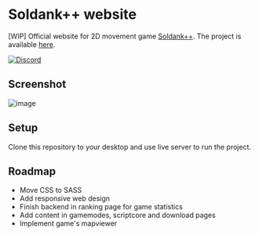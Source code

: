 # Soldank++ website
[WIP] Official website for 2D movement game [Soldank++](https://github.com/nedik/soldank-plus-plus). The project is available [here](https://soldankpp.com).

[![Discord](https://img.shields.io/discord/1224452056245600417.svg?label=Discord&logo=Discord&colorB=7289da&style=for-the-badge)](https://discord.gg/nR43G7Tr)

## Screenshot
![image](https://github.com/YETIx86/soldankpp-website/assets/153613487/e44b276b-9073-41c5-b76e-37a47e756461)

## Setup
Clone this repository to your desktop and use live server to run the project.

## Roadmap
- Move CSS to SASS
- Add responsive web design
- Finish backend in ranking page for game statistics
- Add content in gamemodes, scriptcore and download pages
- Implement game's mapviewer
